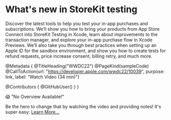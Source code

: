 # What's new in StoreKit testing

Discover the latest tools to help you test your in-app purchases and subscriptions. We’ll show you how to bring your products from App Store Connect into StoreKit Testing in Xcode, learn about improvements to the transaction manager, and explore your in-app purchase flow in Xcode Previews. We’ll also take you through best practices when setting up an Apple ID for the sandbox environment, and show you how to create tests for refund requests, price increase consent, billing retry, and much more.

@Metadata {
   @TitleHeading("WWDC22")
   @PageKind(sampleCode)
   @CallToAction(url: "https://developer.apple.com/wwdc22/10039", purpose: link, label: "Watch Video (34 min)")

   @Contributors {
      @GitHubUser(<replace this with your GitHub handle>)
   }
}

😱 "No Overview Available!"

Be the hero to change that by watching the video and providing notes! It's super easy:
 [Learn More…](https://wwdcnotes.com/documentation/wwdcnotes/contributing)
